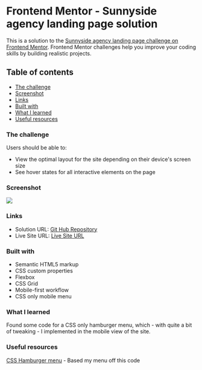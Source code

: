 # Frontend Mentor - Sunnyside agency landing page solution

This is a solution to the [Sunnyside agency landing page challenge on Frontend Mentor](https://www.frontendmentor.io/challenges/sunnyside-agency-landing-page-7yVs3B6ef). Frontend Mentor challenges help you improve your coding skills by building realistic projects.

## Table of contents

- [The challenge](#the-challenge)
- [Screenshot](#screenshot)
- [Links](#links)
- [Built with](#built-with)
- [What I learned](#what-i-learned)
- [Useful resources](#useful-resources)

### The challenge

Users should be able to:

- View the optimal layout for the site depending on their device's screen size
- See hover states for all interactive elements on the page

### Screenshot

![](screenshot.png)

### Links

- Solution URL: [Git Hub Repository](https://your-solution-url.com)
- Live Site URL: [Live Site URL](https://your-live-site-url.com)

### Built with

- Semantic HTML5 markup
- CSS custom properties
- Flexbox
- CSS Grid
- Mobile-first workflow
- CSS only mobile menu

### What I learned

Found some code for a CSS only hamburger menu, which - with quite a bit of tweaking - I implemented in the mobile view of the site.

### Useful resources

[CSS Hamburger menu](https://code-boxx.com/simple-responsive-pure-css-hamburger-menu/) - Based my menu off this code
